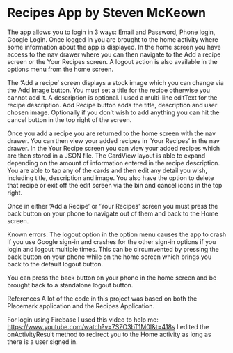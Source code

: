 # Recipes App by Steven McKeown
The app allows you to login in 3 ways: Email and Password, Phone login, Google Login.
Once logged in you are brought to the home activity where some information about the app is displayed.
In the home screen you have access to the nav drawer where you can then navigate to the Add a recipe screen or the Your Recipes screen.
A logout action is also available in the options menu from the home screen.

The ‘Add a recipe’ screen displays a stock image which you can change via the Add Image button. You must set a title for the recipe otherwise you cannot add it. A description is optional. I used a multi-line editText for the recipe description. Add Recipe button adds the title, description and user chosen image. Optionally if you don’t wish to add anything you can hit the cancel button in the top right of the screen.

Once you add a recipe you are returned to the home screen with the nav drawer. You can then view your added recipes in ‘Your Recipes’ in the nav drawer. In the Your Recipe screen you can view your added recipes which are then stored in a JSON file. The CardView layout is able to expand depending on the amount of information entered in the recipe description. You are able to tap any of the cards and then edit any detail you wish, including title, description and image. You also have the option to delete that recipe or exit off the edit screen via the bin and cancel icons in the top right.

Once in either ‘Add a Recipe’ or ‘Your Recipes’ screen you must press the back button on your phone to navigate out of them and back to the Home screen.

Known errors:
The logout option in the option menu causes the app to crash if you use Google sign-in and crashes for the other sign-in options if you login and logout multiple times. This can be circumvented by pressing the back button on your phone while on the home screen which brings you back to the default logout button.

You can press the back button on your phone in the home screen and be brought back to a standalone logout button.

References
A lot of the code in this project was based on both the Placemark application and the Recipes Application.

For login using Firebase I used this video to help me: https://www.youtube.com/watch?v=7SZO3bT1M0I&t=418s
I edited the onActivityResult method to redirect you to the Home activity as long as there is a user signed in.

